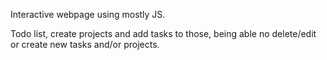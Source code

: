 Interactive webpage using mostly JS.

Todo list, create projects and add tasks to those, being able no delete/edit or create new tasks and/or projects.
